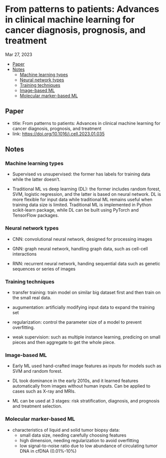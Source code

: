 From patterns to patients: Advances in clinical machine learning for
cancer diagnosis, prognosis, and treatment
================
Mar 27, 2023

-   [Paper](#paper)
-   [Notes](#notes)
    -   [Machine learning types](#machine-learning-types)
    -   [Neural network types](#neural-network-types)
    -   [Training techniques](#training-techniques)
    -   [Image-based ML](#image-based-ml)
    -   [Molecular marker-based ML](#molecular-marker-based-ml)

## Paper

-   title: From patterns to patients: Advances in clinical machine
    learning for cancer diagnosis, prognosis, and treatment
-   link: <https://doi.org/10.1016/j.cell.2023.01.035>

## Notes

### Machine learning types

-   Supervised vs unsupervised: the former has labels for training data
    while the latter doesn’t.

-   Traditional ML vs deep learning (DL): the former includes random
    forest, SVM, logistic regression, and the latter is based on neural
    network. DL is more flexible for input data while traditional ML
    remains useful when training data size is limited. Traditional ML is
    implemented in Python scikit-learn package, while DL can be built
    using PyTorch and TensorFlow packages.

### Neural network types

-   CNN: convolutional neural network, designed for processing images

-   GNN: graph neural network, handling graph data, such as cell-cell
    interactions

-   RNN: recurrent neural network, handing sequential data such as
    genetic sequences or series of images

### Training techniques

-   transfer training: train model on similar big dataset first and then
    train on the small real data.

-   augumentation: artificially modifying input data to expand the
    training set

-   regularization: control the parameter size of a model to prevent
    overfitting.

-   weak supervision: such as multiple instance learning, predicing on
    small pieces and then aggregate to get the whole piece.

### Image-based ML

-   Early ML used hand-crafted image features as inputs for models such
    as SVM and random forest.

-   DL took dominance in the early 2010s, and it learned features
    automatically from images without human inputs. Can be applied to
    cases such as X-ray and MRIs.

-   ML can be used at 3 stages: risk stratification, diagnosis, and
    prognosis and treatment selection.

### Molecular marker-based ML

-   characteristics of liquid and solid tumor biopsy data:
    -   small data size, needing carefully choosing features
    -   high dimension, needing regularization to avoid overfitting
    -   low signal-to-noise ratio due to low abundance of circulating
        tumor DNA in cfDNA (0.01%-10%)
